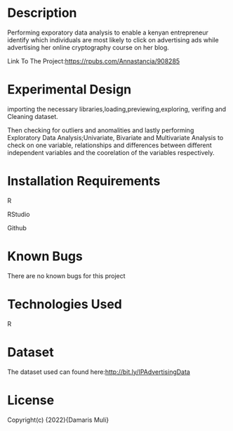 # Description
Performing exporatory data analysis to enable a kenyan entrepreneur identify which  individuals are most likely to click on advertising ads while advertising her online cryptography course on her blog.

Link To The Project:https://rpubs.com/Annastancia/908285

# Experimental Design
importing the necessary libraries,loading,previewing,exploring, verifing and Cleaning dataset.

Then checking for outliers and anomalities and lastly performing Exploratory Data Analysis;Univariate, Bivariate and Multivariate Analysis to check on one variable, relationships and differences between different independent variables and the coorelation of the variables respectively.

# Installation Requirements
R

RStudio

Github

# Known Bugs
There are no known bugs for this project

# Technologies Used
R

# Dataset
The dataset used can found here:http://bit.ly/IPAdvertisingData

# License
 Copyright(c) {2022}{Damaris Muli}
